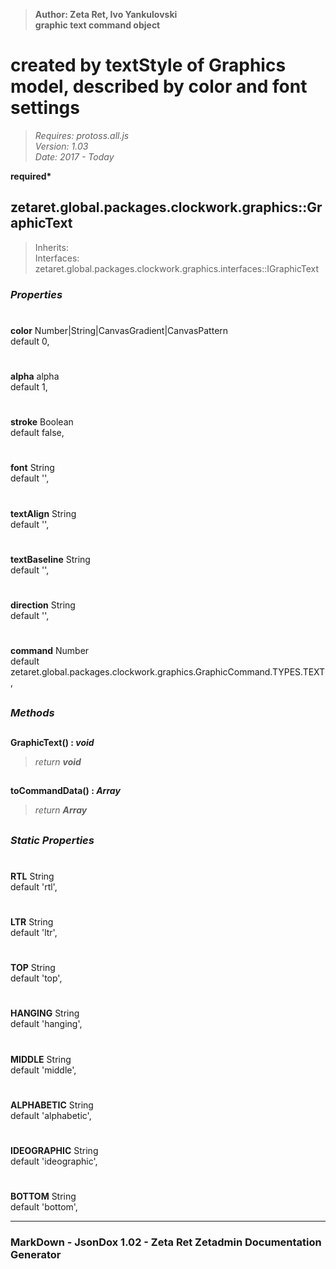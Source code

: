 > __Author: Zeta Ret, Ivo Yankulovski__  
> __graphic text command object__  
# created by textStyle of Graphics model, described by color and font settings  
> *Requires: protoss.all.js*  
> *Version: 1.03*  
> *Date: 2017 - Today*  

__required*__

## zetaret.global.packages.clockwork.graphics::GraphicText  
> Inherits:   
> Interfaces: zetaret.global.packages.clockwork.graphics.interfaces::IGraphicText  

### *Properties*  

#  
__color__ Number|String|CanvasGradient|CanvasPattern  
default 0,   

#  
__alpha__ alpha  
default 1,   

#  
__stroke__ Boolean  
default false,   

#  
__font__ String  
default '',   

#  
__textAlign__ String  
default '',   

#  
__textBaseline__ String  
default '',   

#  
__direction__ String  
default '',   

#  
__command__ Number  
default zetaret.global.packages.clockwork.graphics.GraphicCommand.TYPES.TEXT,   


##  
### *Methods*  

##  
__GraphicText() : *void*__  
  
> *return __void__*  

##  
__toCommandData() : *Array*__  
  
> *return __Array__*  

##  
### *Static Properties*  

#  
__RTL__ String  
default 'rtl',   

#  
__LTR__ String  
default 'ltr',   

#  
__TOP__ String  
default 'top',   

#  
__HANGING__ String  
default 'hanging',   

#  
__MIDDLE__ String  
default 'middle',   

#  
__ALPHABETIC__ String  
default 'alphabetic',   

#  
__IDEOGRAPHIC__ String  
default 'ideographic',   

#  
__BOTTOM__ String  
default 'bottom',   

---  
### MarkDown - JsonDox 1.02 - Zeta Ret Zetadmin Documentation Generator
